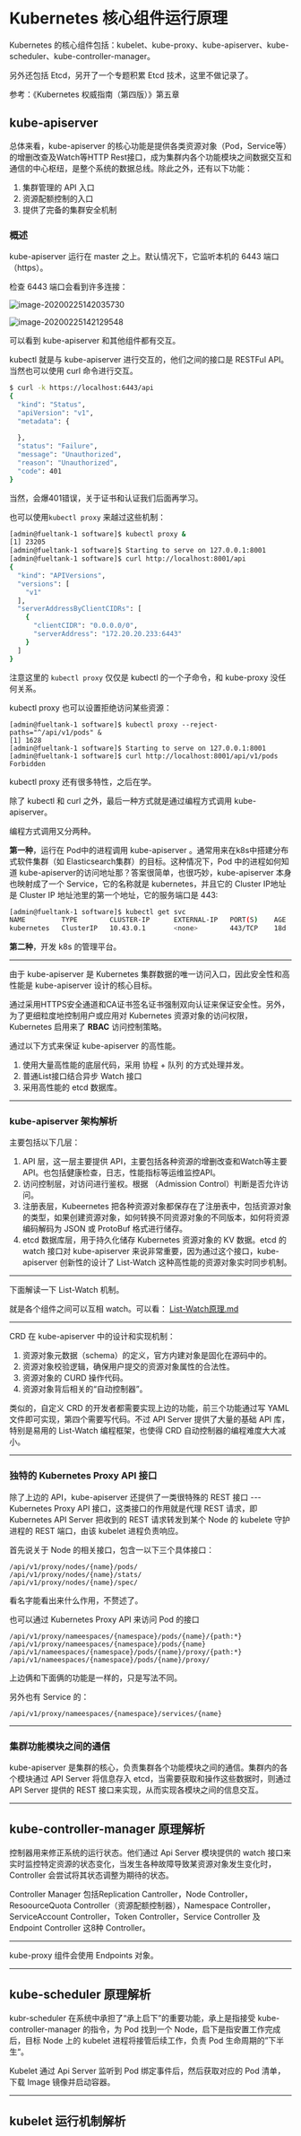 # Kubernetes 核心组件运行原理

Kubernetes 的核心组件包括：kubelet、kube-proxy、kube-apiserver、kube-scheduler、kube-controller-manager。

另外还包括 Etcd，另开了一个专题积累 Etcd 技术，这里不做记录了。

参考：《Kubernetes 权威指南（第四版）》第五章

## kube-apiserver

总体来看，kube-apiserver 的核心功能是提供各类资源对象（Pod，Service等）的增删改查及Watch等HTTP Rest接口，成为集群内各个功能模块之间数据交互和通信的中心枢纽，是整个系统的数据总线。除此之外，还有以下功能：

1. 集群管理的 API 入口
2. 资源配额控制的入口
3. 提供了完备的集群安全机制

### 概述

kube-apiserver 运行在 master 之上。默认情况下，它监听本机的 6443 端口（https）。

检查 6443 端口会看到许多连接：

![image-20200225142035730](../../resource/image-20200225142035730.png)

![image-20200225142129548](../../resource/image-20200225142129548.png)

可以看到 kube-apiserver 和其他组件都有交互。

kubectl 就是与 kube-apiserver 进行交互的，他们之间的接口是 RESTFul API。当然也可以使用 curl 命令进行交互。

```bash
$ curl -k https://localhost:6443/api
{
  "kind": "Status",
  "apiVersion": "v1",
  "metadata": {
    
  },
  "status": "Failure",
  "message": "Unauthorized",
  "reason": "Unauthorized",
  "code": 401
}
```

当然，会爆401错误，关于证书和认证我们后面再学习。

也可以使用`kubectl proxy` 来越过这些机制：

```bash
[admin@fueltank-1 software]$ kubectl proxy &
[1] 23205
[admin@fueltank-1 software]$ Starting to serve on 127.0.0.1:8001
[admin@fueltank-1 software]$ curl http://localhost:8001/api
{
  "kind": "APIVersions",
  "versions": [
    "v1"
  ],
  "serverAddressByClientCIDRs": [
    {
      "clientCIDR": "0.0.0.0/0",
      "serverAddress": "172.20.20.233:6443"
    }
  ]
}
```

注意这里的 `kubectl proxy` 仅仅是 kubectl 的一个子命令，和 kube-proxy 没任何关系。

kubectl proxy 也可以设置拒绝访问某些资源：

```
[admin@fueltank-1 software]$ kubectl proxy --reject-paths="^/api/v1/pods" &
[1] 1628
[admin@fueltank-1 software]$ Starting to serve on 127.0.0.1:8001
[admin@fueltank-1 software]$ curl http://localhost:8001/api/v1/pods
Forbidden
```

kubectl proxy 还有很多特性，之后在学。

除了 kubectl 和 curl 之外，最后一种方式就是通过编程方式调用 kube-apiserver。

编程方式调用又分两种。

**第一种**，运行在 Pod中的进程调用 kube-apiserver 。通常用来在k8s中搭建分布式软件集群（如 Elasticsearch集群）的目标。这种情况下，Pod 中的进程如何知道 kube-apiserver的访问地址那？答案很简单，也很巧妙，kube-apiserver 本身也映射成了一个 Service，它的名称就是 kubernetes，并且它的 Cluster IP地址是 Cluster IP 地址池里的第一个地址，它的服务端口是 443:

```bash
[admin@fueltank-1 software]$ kubectl get svc
NAME         TYPE        CLUSTER-IP      EXTERNAL-IP   PORT(S)    AGE
kubernetes   ClusterIP   10.43.0.1       <none>        443/TCP    18d
```

**第二种**，开发 k8s 的管理平台。

---

由于 kube-apiserver 是 Kubernetes 集群数据的唯一访问入口，因此安全性和高性能是 kube-apiserver 设计的核心目标。

通过采用HTTPS安全通道和CA证书签名证书强制双向认证来保证安全性。另外，为了更细粒度地控制用户或应用对 Kubernetes 资源对象的访问权限，Kubernetes 启用来了 **RBAC** 访问控制策略。

通过以下方式来保证 kube-apiserver 的高性能。

1. 使用大量高性能的底层代码，采用 协程 + 队列 的方式处理并发。
2. 普通List接口结合异步 Watch 接口
3. 采用高性能的 etcd 数据库。

---

### kube-apiserver 架构解析

主要包括以下几层：

1. API 层，这一层主要提供 API，主要包括各种资源的增删改查和Watch等主要API。也包括健康检查，日志，性能指标等运维监控API。
2. 访问控制层，对访问进行鉴权。根据 （Admission Control）判断是否允许访问。
3. 注册表层，Kubeernetes 把各种资源对象都保存在了注册表中，包括资源对象的类型，如果创建资源对象，如何转换不同资源对象的不同版本，如何将资源编码解码为 JSON 或 ProtoBuf 格式进行储存。
4. etcd 数据库层，用于持久化储存 Kubernetes 资源对象的 KV 数据。etcd 的 watch 接口对 kube-apiserver 来说非常重要，因为通过这个接口，kube-apiserver 创新性的设计了 List-Watch 这种高性能的资源对象实时同步机制。

---

下面解读一下 List-Watch 机制。

就是各个组件之间可以互相 watch。可以看： [List-Watch原理.md](List-Watch原理.md) 

---

CRD 在 kube-apiserver 中的设计和实现机制：

1. 资源对象元数据（schema）的定义，官方内建对象是固化在源码中的。
2. 资源对象校验逻辑，确保用户提交的资源对象属性的合法性。
3. 资源对象的 CURD 操作代码。
4. 资源对象背后相关的“自动控制器”。

类似的，自定义 CRD 的开发者都需要实现上边的功能，前三个功能通过写 YAML 文件即可实现，第四个需要写代码。不过 API Server 提供了大量的基础 API 库，特别是易用的 List-Watch 编程框架，也使得 CRD 自动控制器的编程难度大大减小。

---

### 独特的 Kubernetes Proxy API 接口

除了上边的 API，kube-apiserver 还提供了一类很特殊的 REST 接口 --- Kubernetes Proxy API 接口，这类接口的作用就是代理 REST 请求，即 Kubernetes API Server 把收到的 REST 请求转发到某个 Node 的 kubelete 守护进程的 REST 端口，由该 kubelet 进程负责响应。

首先说关于 Node 的相关接口，包含一以下三个具体接口：

```
/api/v1/proxy/nodes/{name}/pods/
/api/v1/proxy/nodes/{name}/stats/
/api/v1/proxy/nodes/{name}/spec/
```



看名字能看出来什么作用，不赘述了。

也可以通过 Kubernetes Proxy API 来访问 Pod 的接口

```
/api/v1/proxy/nameespaces/{namespace}/pods/{name}/{path:*}
/api/v1/proxy/nameespaces/{namespace}/pods/{name}
/api/v1/nameespaces/{namespace}/pods/{name}/proxy/{path:*}
/api/v1/nameespaces/{namespace}/pods/{name}/proxy/
```

上边俩和下面俩的功能是一样的，只是写法不同。

另外也有 Service 的：

```
/api/v1/proxy/nameespaces/{namespace}/services/{name}
```

---

### 集群功能模块之间的通信

kube-apiserver 是集群的核心，负责集群各个功能模块之间的通信。集群内的各个模块通过 API Server 将信息存入 etcd，当需要获取和操作这些数据时，则通过 API Server 提供的 REST 接口来实现，从而实现各模块之间的信息交互。

---

##

## kube-controller-manager 原理解析

控制器用来修正系统的运行状态。他们通过 Api Server 模块提供的 watch 接口来实时监控特定资源的状态变化，当发生各种故障导致某资源对象发生变化时，Controller 会尝试将其状态调整为期待的状态。

Controller Manager 包括Replication Cantroller，Node Controller，ResoourceQuota Controller（资源配额控制器），Namespace Controller，ServiceAccount Controller，Token Controller，Service Controller 及 Endpoint Controller 这8种 Controller。

---

kube-proxy 组件会使用 Endpoints 对象。

---



## kube-scheduler 原理解析

kubr-scheduler 在系统中承担了“承上启下”的重要功能，承上是指接受 kube-controller-manager 的指令，为 Pod 找到一个 Node，启下是指安置工作完成后，目标 Node 上的 kubelet 进程将接管后续工作，负责 Pod 生命周期的”下半生“。

Kubelet 通过 Api Server 监听到 Pod 绑定事件后，然后获取对应的 Pod 清单，下载 Image 镜像并启动容器。

---



## kubelet 运行机制解析

